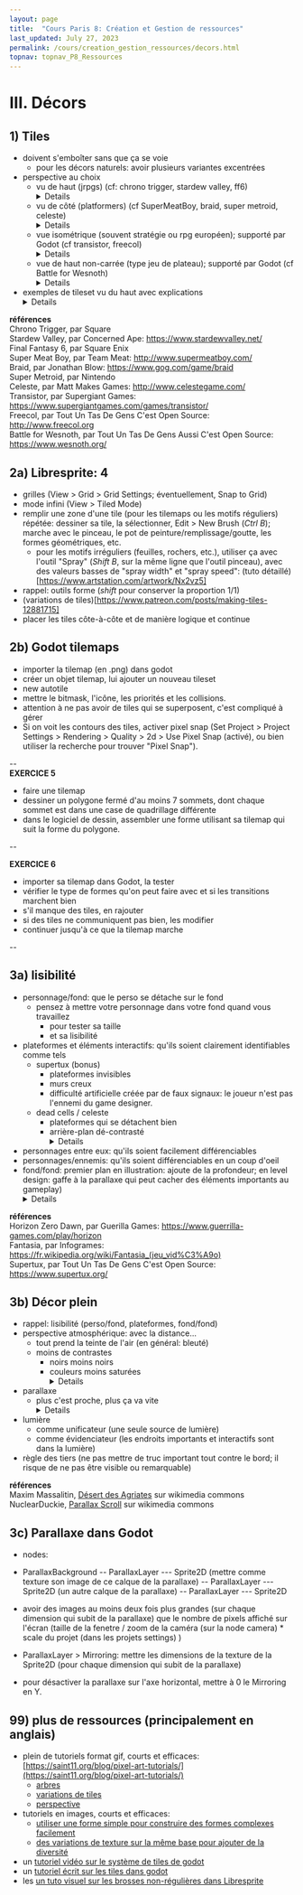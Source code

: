 ```yaml
---
layout: page
title:  "Cours Paris 8: Création et Gestion de ressources"
last_updated: July 27, 2023
permalink: /cours/creation_gestion_ressources/decors.html
topnav: topnav_P8_Ressources
---
```

# III. Décors
## 1) Tiles
- doivent s'emboîter sans que ça se voie
	- pour les décors naturels: avoir plusieurs variantes excentrées
- perspective au choix
    - vu de haut (jrpgs) (cf: chrono trigger, stardew valley, ff6)<details> - chrono trigger ![chrono trigger](/assets/501_chronoTrigger.png) <br> - stardew valley ![stardew valley](/assets/502_stardewValley.jpg) <br> - final fantasy 6 ![ff6](/assets/103_ff6.jpg)
    - vu de côté (platformers) (cf SuperMeatBoy, braid, super metroid, celeste) <details> - braid ![braid](/assets/503_braid.jpg) <br> - super meat boy ![super meat boy](/assets/504_superMeatBoy.jpg) <br> - super metroid ![super metroid](/assets/505_superMetroid.png) <br> - celeste ![celeste](/assets/109_celeste.png)
    - vue isométrique (souvent stratégie ou rpg européen); supporté par Godot (cf transistor, freecol) <details> - transistor ![transistor](/assets/506_transistor.jpg) <br> - freecol ![freecol](/assets/507_freecol.jpg)
    - vue de haut non-carrée (type jeu de plateau); supporté par Godot (cf Battle for Wesnoth) <details> - battle for wesnoth ![wesnoth](/assets/508_wesnoth.jpg)
- exemples de tileset vu du haut avec explications <details> - tileset minimal; en bas le tilest en haut un exemple d'utilisation <br> ![topdown tileset minimal](/assets/mine/tiles-example-02_minimal_blank_4px.png) <br> - tileset minimal - avec légende <br> ![topdown tile minimal legend](/assets/mine/tiles-example-02_minimal_legende_4px.png) <br> - tileset médian - base (pour être sûr que ça marche bien avant de mettre les détails); avec des variations pour plusieurs tiles et des diagonales <br> ![topdown tileset medium basis](/assets/mine/tiles-example-02_median_A_basis_4px.png) <br> - tileset médian - détails <br> ![topdown tileset medium details](/assets/mine/tiles-example-02_median_B_details_4px.png) <br> - tileset médian - légende <br> ![topdown tileset medium legend](/assets/mine/tiles-example-02_median_C_legend_4px.png)

**références**  
Chrono Trigger, par Square  
Stardew Valley, par Concerned Ape: <https://www.stardewvalley.net/>  
Final Fantasy 6, par Square Enix  
Super Meat Boy, par Team Meat: <http://www.supermeatboy.com/>  
Braid, par Jonathan Blow: <https://www.gog.com/game/braid>  
Super Metroid, par Nintendo  
Celeste, par Matt Makes Games: <http://www.celestegame.com/>  
Transistor, par Supergiant Games: <https://www.supergiantgames.com/games/transistor/>  
Freecol, par Tout Un Tas De Gens C'est Open Source: <http://www.freecol.org>  
Battle for Wesnoth, par Tout Un Tas De Gens Aussi C'est Open Source: <https://www.wesnoth.org/>

## 2a) Libresprite: 4
- grilles (View > Grid > Grid Settings; éventuellement, Snap to Grid)
- mode infini (View > Tiled Mode)
- remplir une zone d'une tile (pour les tilemaps ou les motifs réguliers) répétée: dessiner sa tile, la sélectionner, Edit > New Brush (*Ctrl B*); marche avec le pinceau, le pot de peinture/remplissage/goutte, les formes géométriques, etc. 
    - pour les motifs irréguliers (feuilles, rochers, etc.), utiliser ça avec l'outil "Spray" (*Shift B*, sur la même ligne que l'outil pinceau), avec des valeurs basses de "spray width" et "spray speed": (tuto détaillé)[https://www.artstation.com/artwork/Nx2vz5]
- rappel: outils forme (*shift* pour conserver la proportion 1/1)
- (variations de tiles)[https://www.patreon.com/posts/making-tiles-12881715]
- placer les tiles côte-à-côte et de manière logique et continue

## 2b) Godot tilemaps
- importer la tilemap (en .png) dans godot
- créer un objet tilemap, lui ajouter un nouveau tileset
- new autotile
- mettre le bitmask, l'icône, les priorités et les collisions.
- attention à ne pas avoir de tiles qui se superposent, c'est compliqué à gérer
- Si on voit les contours des tiles, activer pixel snap (Set Project > Project Settings > Rendering > Quality > 2d > Use Pixel Snap (activé), ou bien utiliser la recherche pour trouver "Pixel Snap").


--  
**EXERCICE 5**  
- faire une tilemap  
- dessiner un polygone fermé d'au moins 7 sommets, dont chaque sommet est dans une case de quadrillage différente
- dans le logiciel de dessin, assembler une forme utilisant sa tilemap qui suit la forme du polygone.

--  

**EXERCICE 6**  
- importer sa tilemap dans Godot, la tester
- vérifier le type de formes qu'on peut faire avec et si les transitions marchent bien
- s'il manque des tiles, en rajouter
- si des tiles ne communiquent pas bien, les modifier
- continuer jusqu'à ce que la tilemap marche

--  

## 3a) lisibilité
- personnage/fond: que le perso se détache sur le fond
    - pensez à mettre votre personnage dans votre fond quand vous travaillez
        - pour tester sa taille
        - et sa lisibilité
- plateformes et éléments interactifs: qu'ils soient clairement identifiables comme tels
    - supertux (bonus)
        - plateformes invisibles
        - murs creux
        - difficulté artificielle créée par de faux signaux: le joueur n'est pas l'ennemi du game designer.
    - dead cells / celeste
        - plateformes qui se détachent bien
        - arrière-plan dé-contrasté <details> - dead cells ![Dead Cells](/assets/111_Dead-Cells.jpg) <br> - Celeste ![Celeste](/assets/109_celeste.png)
- personnages entre eux: qu'ils soient facilement différenciables
- personnages/ennemis: qu'ils soient différenciables en un coup d'oeil
- fond/fond: premier plan en illustration: ajoute de la profondeur; en level design: gaffe à la parallaxe qui peut cacher des éléments importants au gameplay) <details> - Horizon Zero Dawn ![horizon zero dawn](/assets/300_horizonZeroDawn.jpg) <br> - fantasia ![fantasia](/assets/301_fantasiaInfogrames_gd.png)

**références**  
Horizon Zero Dawn, par Guerilla Games: <https://www.guerrilla-games.com/play/horizon>  
Fantasia, par Infogrames: <https://fr.wikipedia.org/wiki/Fantasia_(jeu_vid%C3%A9o)>  
Supertux, par Tout Un Tas De Gens C'est Open Source: <https://www.supertux.org/>

## 3b) Décor plein
- rappel: lisibilité (perso/fond, plateformes, fond/fond)
- perspective atmosphérique: avec la distance...
    - tout prend la teinte de l'air (en général: bleuté)
    - moins de contrastes
        - noirs moins noirs
        - couleurs moins saturées <details> <br>![perspective atmospherique](/assets/601_persAtmo.jpg)
- parallaxe
    - plus c'est proche, plus ça va vite <details> <br>![parallaxe](/assets/602_Parallax_scroll.gif)
- lumière
	- comme unificateur (une seule source de lumière)
	- comme évidenciateur (les endroits importants et interactifs sont dans la lumière)
- règle des tiers (ne pas mettre de truc important tout contre le bord; il risque de ne pas être visible ou remarquable)

**références**  
Maxim Massalitin, [Désert des Agriates](https://commons.wikimedia.org/wiki/File:D%C3%A9sert_des_Agriates_(5739231175).jpg) sur wikimedia commons  
NuclearDuckie, [Parallax Scroll](https://commons.wikimedia.org/wiki/File:Parallax_scroll.gif) sur wikimedia commons  

## 3c) Parallaxe dans Godot
- nodes:
- ParallaxBackground
-- ParallaxLayer
--- Sprite2D (mettre comme texture son image de ce calque de la parallaxe)
-- ParallaxLayer
--- Sprite2D (un autre calque de la parallaxe)
-- ParallaxLayer
--- Sprite2D

- avoir des images au moins deux fois plus grandes (sur chaque dimension qui subit de la parallaxe) que le nombre de pixels affiché sur l'écran (taille de la fenetre / zoom de la caméra (sur la node camera) * scale du projet (dans les projets settings) )
- ParallaxLayer > Mirroring: mettre les dimensions de la texture de la Sprite2D (pour chaque dimension qui subit de la parallaxe)
- pour désactiver la parallaxe sur l'axe horizontal, mettre à 0 le Mirroring en Y.

## 99) plus de ressources (principalement en anglais)
- plein de tutoriels format gif, courts et efficaces: [https://saint11.org/blog/pixel-art-tutorials/](https://saint11.org/blog/pixel-art-tutorials/)
    - [arbres](https://www.patreon.com/posts/vegetation-part-7416630)
    - [variations de tiles](https://www.patreon.com/posts/making-tiles-12881715)
    - [perspective](https://www.patreon.com/posts/parallax-and-7863658)
- tutoriels en images, courts et efficaces:
    - [utiliser une forme simple pour construire des formes complexes facilement](https://www.artstation.com/artwork/68Rr8V)
    - [des variations de texture sur la même base pour ajouter de la diversité](https://www.artstation.com/artwork/PoErV4)
- un [tutoriel vidéo sur le système de tiles de godot](https://www.youtube.com/watch?v=F6VerW98gEc)
- un [tutoriel écrit sur les tiles dans godot](https://www.davidepesce.com/2019/10/18/godot-tutorial-7-using-tile-maps-to-create-game-map/)
- les [un tuto visuel sur les brosses non-régulières dans Libresprite](https://www.artstation.com/artwork/Nx2vz5)
